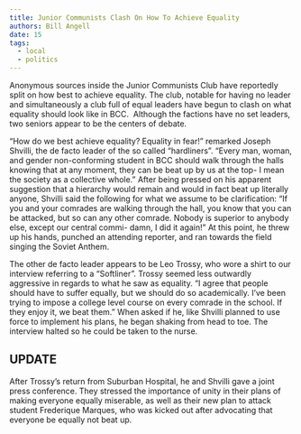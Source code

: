 ```yaml
---
title: Junior Communists Clash On How To Achieve Equality
authors: Bill Angell
date: 15
tags:
  - local
  - politics
---
```


Anonymous sources inside the Junior Communists Club have reportedly split on how best to achieve equality. The club, notable for having no leader and simultaneously a club full of equal leaders have begun to clash on what equality should look like in BCC.  Although the factions have no set leaders, two seniors appear to be the centers of debate. 

“How do we best achieve equality? Equality in fear!” remarked Joseph Shvilli, the de facto leader of the so called “hardliners”. “Every man, woman, and gender non-conforming student in BCC should walk through the halls knowing that at any moment, they can be beat up by us at the top- I mean the society as a collective whole.” After being pressed on his apparent suggestion that a hierarchy would remain and would in fact beat up literally anyone, Shvilli said the following for what we assume to be clarification: “If you and your comrades are walking through the hall, you know that you can be attacked, but so can any other comrade. Nobody is superior to anybody else, except our central commi- damn, I did it again!” At this point, he threw up his hands, punched an attending reporter, and ran towards the field singing the Soviet Anthem. 

The other de facto leader appears to be Leo Trossy, who wore a shirt to our interview referring to a “Softliner”. Trossy seemed less outwardly aggressive in regards to what he saw as equality. “I agree that people should have to suffer equally, but we should do so academically. I’ve been trying to impose a college level course on every comrade in the school. If they enjoy it, we beat them.” When asked if he, like Shvilli planned to use force to implement his plans, he began shaking from head to toe. The interview halted so he could be taken to the nurse. 

## UPDATE 

After Trossy’s return from Suburban Hospital, he and Shvilli gave a joint press conference. They stressed the importance of unity in their plans of making everyone equally miserable, as well as their new plan to attack student Frederique Marques, who was kicked out after advocating that everyone be equally not beat up.
